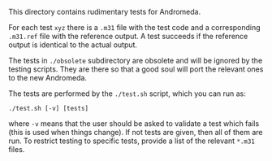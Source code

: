 This directory contains rudimentary tests for Andromeda.

For each test `xyz` there is a `.m31` file with the test code and a
corresponding `.m31.ref` file with the reference output. A test succeeds if the
reference output is identical to the actual output.

The tests in `./obsolete` subdirectory are obsolete and will be ignored by the
testing scripts. They are there so that a good soul will port the relevant ones
to the new Andromeda.

The tests are performed by the `./test.sh` script, which you can run as:

    ./test.sh [-v] [tests]

where `-v` means that the user should be asked to validate a test which fails
(this is used when things change). If not tests are given, then all of them are
run. To restrict testing to specific tests, provide a list of the relevant
`*.m31` files.
